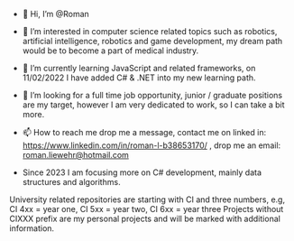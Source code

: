 - 👋 Hi, I’m @Roman
- 👀 I’m interested in computer science related topics such as robotics, artificial intelligence, robotics and game development, my dream path would be to become a part   of medical industry.
- 🌱 I’m currently learning JavaScript and related frameworks, on 11/02/2022 I have added C# & .NET into my new learning path.
- 💞️ I’m looking for a full time job opportunity, junior / graduate positions are my target, however I am very dedicated to work, so I can take a bit more. 
- 📫 How to reach me drop me a message, contact me on linked in: https://www.linkedin.com/in/roman-l-b38653170/ , drop me an email: roman.liewehr@hotmail.com 

- Since 2023 I am focusing more on C# development, mainly data structures and algorithms.

University related repositories are starting with CI and three numbers, e.g, CI 4xx = year one, CI 5xx = year two, CI 6xx = year three
Projects without CIXXX prefix are my personal projects and will be marked with additional information.

<!---
RomanLearnsHowToCode/RomanLearnsHowToCode is a ✨ special ✨ repository because its `README.md` (this file) appears on your GitHub profile.
You can click the Preview link to take a look at your changes.
--->
